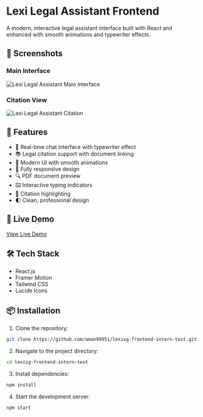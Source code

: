 # Lexi Legal Assistant Frontend

A modern, interactive legal assistant interface built with React and enhanced with smooth animations and typewriter effects.

## 📸 Screenshots

### Main Interface
![Lexi Legal Assistant Main Interface](https://i.ibb.co/9HB8ynGh/Screenshot-2025-07-08-205310.png)

### Citation View
![Lexi Legal Assistant Citation](https://i.ibb.co/qTKbPzN/Screenshot-2025-07-08-205231.png)

## 🌟 Features

- 💬 Real-time chat interface with typewriter effect
- 📚 Legal citation support with document linking
- 🎨 Modern UI with smooth animations
- 📱 Fully responsive design
- 🔍 PDF document preview
- ⌨️ Interactive typing indicators
- 🎯 Citation highlighting
- 🌓 Clean, professional design

## 🚀 Live Demo

[View Live Demo](https://ubiquitous-pudding-7eae2d.netlify.app)

## 🛠️ Tech Stack

- React.js
- Framer Motion
- Tailwind CSS
- Lucide Icons

## 📦 Installation

1. Clone the repository:
```bash
git clone https://github.com/aman99951/lexisg-frontend-intern-test.git
```

2. Navigate to the project directory:
```bash
cd lexisg-frontend-intern-test
```

3. Install dependencies:
```bash
npm install
```

4. Start the development server:
```bash
npm start
```
```


